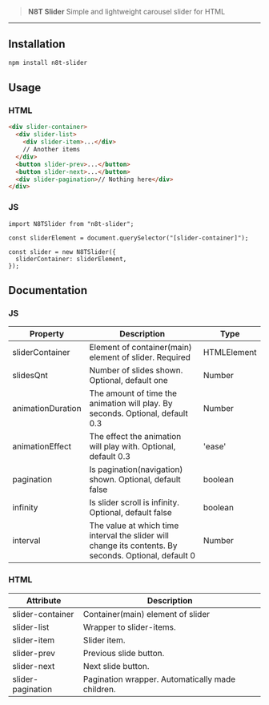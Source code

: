 > **N8T Slider**
> Simple and lightweight carousel slider for HTML

---

## Installation

```sh
npm install n8t-slider
```

## Usage

### HTML

```html
<div slider-container>
  <div slider-list>
    <div slider-item>...</div>
    // Another items
  </div>
  <button slider-prev>...</button>
  <button slider-next>...</button>
  <div slider-pagination>// Nothing here</div>
</div>
```

### JS

```JS
import N8TSlider from "n8t-slider";

const sliderElement = document.querySelector("[slider-container]");

const slider = new N8TSlider({
  sliderContainer: sliderElement,
});
```

## Documentation

### JS

<!-- prettier-ignore -->
| **Property**      | **Description**                                                                                                             | **Type**                                                                               |
|-------------------|-----------------------------------------------------------------------------------------------------------------------------|----------------------------------------------------------------------------------------|
| sliderContainer   | Element of container(main) element of slider. Required                                                                      | HTMLElement                                                                            |
| slidesQnt         | Number of slides shown. Optional, default one                                                                               | Number                                                                                 |
| animationDuration | The amount of time the animation will play. By seconds. Optional, default 0.3                                               | Number                                                                                 |
| animationEffect   | The effect the animation will play with. Optional, default 0.3                                                              | 'ease' | 'ease-in' | 'ease-out' | 'ease-in-out' | 'linear' | 'step-start' | 'step-end' |
| pagination        | Is pagination(navigation) shown. Optional, default false                                                                    | boolean                                                                                |
| infinity          | Is slider scroll is infinity. Optional, default false                                                                       | boolean                                                                                |
| interval          | The value at which time interval the slider will change its contents. By seconds. Optional, default 0 | Number                                                                                 |

### HTML

| **Attribute**     | **Description**                                  |
| ----------------- | ------------------------------------------------ |
| slider-container  | Container(main) element of slider                |
| slider-list       | Wrapper to slider-items.                         |
| slider-item       | Slider item.                                     |
| slider-prev       | Previous slide button.                           |
| slider-next       | Next slide button.                               |
| slider-pagination | Pagination wrapper. Automatically made children. |
